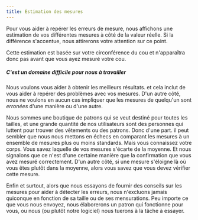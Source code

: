 ```yaml
---
title: Estimation des mesures
---
```


Pour vous aider à repérer les erreurs de mesure, nous affichons une estimation de vos différentes mesures à côté de la valeur réelle. Si la différence s'accentue, nous attirerons votre attention sur ce point.

<Tip>

Cette estimation est basée sur votre circonférence du cou et n'apparaîtra donc pas avant que vous ayez mesuré votre cou.

</Tip>

<Note>

##### C'est un domaine difficile pour nous à travailler

Nous voulons vous aider à obtenir les meilleurs résultats. et cela inclut de vous aider à repérer des problèmes avec vos mesures.
D'un autre côté, nous ne voulons en aucun cas impliquer que les mesures de quelqu'un sont *erronées* d'une manière ou d'une autre.

Nous sommes une boutique de patrons qui se veut destiné pour toutes les tailles, et une grande quantité de nos utilisateurs sont des personnes qui luttent pour trouver des vêtements ou des patrons.
Donc d'une part. il peut sembler que nous nous mettons en échecs en comparant les mesures à un ensemble de mesures plus ou moins standards.
Mais vous connaissez votre corps. Vous savez laquelle de vos mesures s'écarte de la moyenne.
Et nous signalons que ce n'est d'une certaine manière que la confirmation que vous avez mesuré correctement.
D'un autre côté, si une mesure s'éloigne là où vous êtes plutôt dans la moyenne, alors vous savez que vous devez vérifier cette mesure.

Enfin et surtout, alors que nous essayons de fournir des conseils sur les mesures pour aider à détecter les erreurs, nous n'excluons jamais quiconque en fonction de sa taille ou de ses mensurations.
Peu importe ce que vous nous envoyez, nous élaborerons un patron qui fonctionne pour vous, ou nous (ou plutôt notre logiciel) nous tuerons à la tâche à essayer.

</Note>
